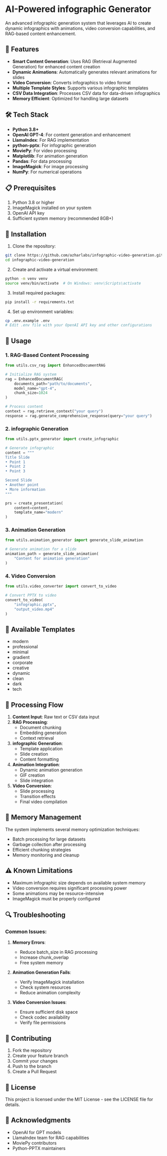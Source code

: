 # AI-Powered infographic Generator

An advanced infographic generation system that leverages AI to create dynamic infographics with animations, video conversion capabilities, and RAG-based content enhancement.

## 🚀 Features

- **Smart Content Generation**: Uses RAG (Retrieval Augmented Generation) for enhanced content creation
- **Dynamic Animations**: Automatically generates relevant animations for slides
- **Video Conversion**: Converts infographics to video format
- **Multiple Template Styles**: Supports various infographic templates
- **CSV Data Integration**: Processes CSV data for data-driven infographics
- **Memory Efficient**: Optimized for handling large datasets

## 🛠️ Tech Stack

- **Python 3.8+**
- **OpenAI GPT-4**: For content generation and enhancement
- **LlamaIndex**: For RAG implementation
- **python-pptx**: For infographic generation
- **MoviePy**: For video processing
- **Matplotlib**: For animation generation
- **Pandas**: For data processing
- **ImageMagick**: For image processing
- **NumPy**: For numerical operations

## 📋 Prerequisites

1. Python 3.8 or higher
2. ImageMagick installed on your system
3. OpenAI API key
4. Sufficient system memory (recommended 8GB+)

## 🔧 Installation

1. Clone the repository:
```bash
git clone https://github.com/azharlabs/infographic-video-generation.git
cd infographic-video-generation
```

2. Create and activate a virtual environment:
```bash
python -m venv venv
source venv/bin/activate  # On Windows: venv\Scripts\activate
```

3. Install required packages:
```bash
pip install -r requirements.txt
```

4. Set up environment variables:
```bash
cp .env.example .env
# Edit .env file with your OpenAI API key and other configurations
```

## 📝 Usage

### 1. RAG-Based Content Processing

```python
from utils.csv_rag import EnhancedDocumentRAG

# Initialize RAG system
rag = EnhancedDocumentRAG(
    documents_path="path/to/documents",
    model_name="gpt-4",
    chunk_size=1024
)

# Process content
context = rag.retrieve_context("your query")
response = rag.generate_comprehensive_response(query="your query")
```

### 2. infographic Generation

```python
from utils.pptx_generator import create_infographic

# Generate infographic
content = """
Title Slide
• Point 1
• Point 2
• Point 3

Second Slide
• Another point
• More information
"""

prs = create_presentation(
    content=content,
    template_name="modern"
)

```

### 3. Animation Generation

```python
from utils.animation_generator import generate_slide_animation

# Generate animation for a slide
animation_path = generate_slide_animation(
    "Content for animation generation"
)
```

### 4. Video Conversion

```python
from utils.video_converter import convert_to_video

# Convert PPTX to video
convert_to_video(
    "infographic.pptx",
    "output_video.mp4"
)
```

## 🎨 Available Templates

- modern
- professional
- minimal
- gradient
- corporate
- creative
- dynamic
- clean
- dark
- tech

## 🔄 Processing Flow

1. **Content Input**: Raw text or CSV data input
2. **RAG Processing**: 
   - Document chunking
   - Embedding generation
   - Context retrieval
3. **infographic Generation**:
   - Template application
   - Slide creation
   - Content formatting
4. **Animation Integration**:
   - Dynamic animation generation
   - GIF creation
   - Slide integration
5. **Video Conversion**:
   - Slide processing
   - Transition effects
   - Final video compilation

## 💾 Memory Management

The system implements several memory optimization techniques:
- Batch processing for large datasets
- Garbage collection after processing
- Efficient chunking strategies
- Memory monitoring and cleanup

## ⚠️ Known Limitations

- Maximum infographic size depends on available system memory
- Video conversion requires significant processing power
- Some animations may be resource-intensive
- ImageMagick must be properly configured

## 🔍 Troubleshooting

### Common Issues:

1. **Memory Errors**:
   - Reduce batch_size in RAG processing
   - Increase chunk_overlap
   - Free system memory

2. **Animation Generation Fails**:
   - Verify ImageMagick installation
   - Check system resources
   - Reduce animation complexity

3. **Video Conversion Issues**:
   - Ensure sufficient disk space
   - Check codec availability
   - Verify file permissions

## 🤝 Contributing

1. Fork the repository
2. Create your feature branch
3. Commit your changes
4. Push to the branch
5. Create a Pull Request

## 📄 License

This project is licensed under the MIT License - see the LICENSE file for details.

## 🙏 Acknowledgments

- OpenAI for GPT models
- LlamaIndex team for RAG capabilities
- MoviePy contributors
- Python-PPTX maintainers
